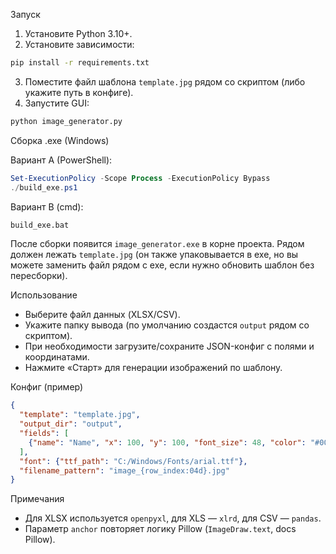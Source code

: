 Запуск

1. Установите Python 3.10+.
2. Установите зависимости:

```bash
pip install -r requirements.txt
```

3. Поместите файл шаблона `template.jpg` рядом со скриптом (либо укажите путь в конфиге).
4. Запустите GUI:

```bash
python image_generator.py
```

Сборка .exe (Windows)

Вариант A (PowerShell):

```powershell
Set-ExecutionPolicy -Scope Process -ExecutionPolicy Bypass
./build_exe.ps1
```

Вариант B (cmd):

```bat
build_exe.bat
```

После сборки появится `image_generator.exe` в корне проекта. Рядом должен лежать `template.jpg` (он также упаковывается в exe, но вы можете заменить файл рядом с exe, если нужно обновить шаблон без пересборки).

Использование

- Выберите файл данных (XLSX/CSV).
- Укажите папку вывода (по умолчанию создастся `output` рядом со скриптом).
- При необходимости загрузите/сохраните JSON-конфиг с полями и координатами.
- Нажмите «Старт» для генерации изображений по шаблону.

Конфиг (пример)

```json
{
  "template": "template.jpg",
  "output_dir": "output",
  "fields": [
    {"name": "Name", "x": 100, "y": 100, "font_size": 48, "color": "#000000", "anchor": "la"}
  ],
  "font": {"ttf_path": "C:/Windows/Fonts/arial.ttf"},
  "filename_pattern": "image_{row_index:04d}.jpg"
}
```

Примечания

- Для XLSX используется `openpyxl`, для XLS — `xlrd`, для CSV — `pandas`.
- Параметр `anchor` повторяет логику Pillow (`ImageDraw.text`, docs Pillow).


